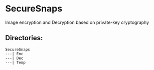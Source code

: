 # SecureSnaps
Image encryption and Decryption based on private-key cryptography

## Directories:
```
SecureSnaps
---| Enc
---| Dec
---| Temp
```
